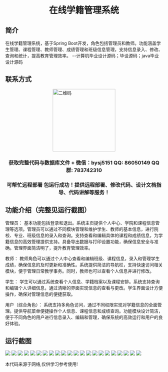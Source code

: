 <p><h1 align="center">在线学籍管理系统</h1></p>

## 简介
在线学籍管理系统，基于Spring Boot开发，角色包括管理员和教师。功能涵盖学生管理、课程管理、教师管理、成绩管理和班级信息管理，支持信息录入、修改、查询和统计，提高教育管理效率。    --计算机毕业设计源码；毕设源码；java毕业设计源码


## 联系方式
<img src="https://bs-1329754181.cos.ap-shanghai.myqcloud.com/wx.jpg" alt="二维码" style="display: block; margin: 0 auto;" width="200px">
<p><h3 align="center">获取完整代码与数据库文件 + 微信：bysj5151 QQ: 86050149 QQ群: 783742310</h3></p>
<p><h3 align="center">可帮忙远程部署 包运行成功！提供远程部署、修改代码、设计文档指导、代码讲解等服务！</h3></p>

## 功能介绍（完整见运行截图）
管理员： 基本功能包括登录和退出。系统主页提供个人中心、学院和课程信息管理等选项。管理员可以通过不同模块管理和维护学生、教师的基本信息，进行院校、专业、班级信息的录入和查询。支持查看和编辑具体的课程和成绩信息，为学籍信息的高效管理提供支持。具备导出数据与打印设置功能，确保信息安全与准确。管理界面简洁明了，提升教育管理效率。

教师： 教师角色可以通过个人中心查看和编辑班级、课程信息，录入和管理学生成绩，确保信息的及时更新和准确性。系统提供简洁的导航栏，支持快速访问相关模块，便于管理日常教学事务。同时，教师也可以查看个人信息并进行修改。

学生： 学生可以通过系统查看个人信息、学籍档案以及课程安排。系统支持查询和编辑个人详细信息，通过清晰的界面实现信息的查看与更改。学生界面设计方便操作，确保对管理信息的便捷获取。

用户（综合角色）： 系统支持多角色访问，通过不同权限实现对学籍信息的全面管理。提供导航菜单便捷操作个人信息、课程信息和成绩查询。功能模块设计简洁，便于不同角色的用户进行信息录入、编辑和管理，确保系统的高效运行和用户的良好体验。


## 运行截图
![](https://bs-1329754181.cos.ap-shanghai.myqcloud.com/spring/OnlineStudentManagementSystem/img/001.jpg)
![](https://bs-1329754181.cos.ap-shanghai.myqcloud.com/spring/OnlineStudentManagementSystem/img/002.jpg)
![](https://bs-1329754181.cos.ap-shanghai.myqcloud.com/spring/OnlineStudentManagementSystem/img/003.jpg)
![](https://bs-1329754181.cos.ap-shanghai.myqcloud.com/spring/OnlineStudentManagementSystem/img/004.jpg)
![](https://bs-1329754181.cos.ap-shanghai.myqcloud.com/spring/OnlineStudentManagementSystem/img/005.jpg)
![](https://bs-1329754181.cos.ap-shanghai.myqcloud.com/spring/OnlineStudentManagementSystem/img/006.jpg)
![](https://bs-1329754181.cos.ap-shanghai.myqcloud.com/spring/OnlineStudentManagementSystem/img/007.jpg)
![](https://bs-1329754181.cos.ap-shanghai.myqcloud.com/spring/OnlineStudentManagementSystem/img/008.jpg)
![](https://bs-1329754181.cos.ap-shanghai.myqcloud.com/spring/OnlineStudentManagementSystem/img/009.jpg)
![](https://bs-1329754181.cos.ap-shanghai.myqcloud.com/spring/OnlineStudentManagementSystem/img/010.jpg)
![](https://bs-1329754181.cos.ap-shanghai.myqcloud.com/spring/OnlineStudentManagementSystem/img/011.jpg)
![](https://bs-1329754181.cos.ap-shanghai.myqcloud.com/spring/OnlineStudentManagementSystem/img/012.jpg)
![](https://bs-1329754181.cos.ap-shanghai.myqcloud.com/spring/OnlineStudentManagementSystem/img/013.jpg)
![](https://bs-1329754181.cos.ap-shanghai.myqcloud.com/spring/OnlineStudentManagementSystem/img/014.jpg)
![](https://bs-1329754181.cos.ap-shanghai.myqcloud.com/spring/OnlineStudentManagementSystem/img/015.jpg)
![](https://bs-1329754181.cos.ap-shanghai.myqcloud.com/spring/OnlineStudentManagementSystem/img/016.jpg)
![](https://bs-1329754181.cos.ap-shanghai.myqcloud.com/spring/OnlineStudentManagementSystem/img/017.jpg)
![](https://bs-1329754181.cos.ap-shanghai.myqcloud.com/spring/OnlineStudentManagementSystem/img/018.jpg)
![](https://bs-1329754181.cos.ap-shanghai.myqcloud.com/spring/OnlineStudentManagementSystem/img/019.jpg)
![](https://bs-1329754181.cos.ap-shanghai.myqcloud.com/spring/OnlineStudentManagementSystem/img/020.jpg)
![](https://bs-1329754181.cos.ap-shanghai.myqcloud.com/spring/OnlineStudentManagementSystem/img/021.jpg)
![](https://bs-1329754181.cos.ap-shanghai.myqcloud.com/spring/OnlineStudentManagementSystem/img/022.jpg)

<p>本代码来源于网络,仅供学习参考使用!</p>
